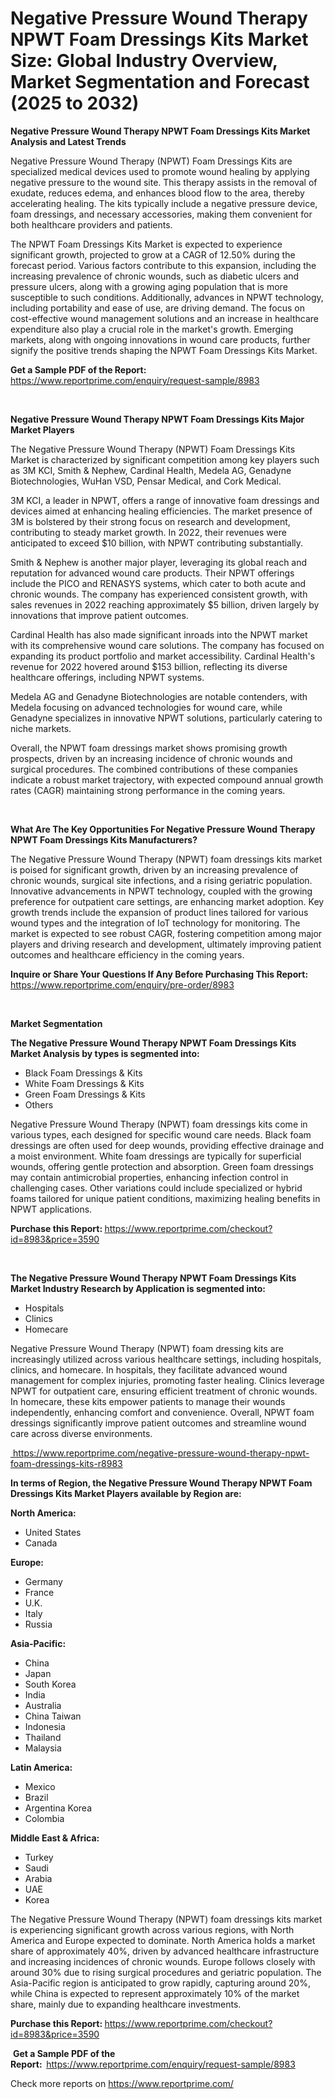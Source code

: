 <p><h1>Negative Pressure Wound Therapy NPWT Foam Dressings Kits Market Size: Global Industry Overview, Market Segmentation and Forecast (2025 to 2032)</h1></p><p><strong>Negative Pressure Wound Therapy NPWT Foam Dressings Kits Market Analysis and Latest Trends</strong></p>
<p><p>Negative Pressure Wound Therapy (NPWT) Foam Dressings Kits are specialized medical devices used to promote wound healing by applying negative pressure to the wound site. This therapy assists in the removal of exudate, reduces edema, and enhances blood flow to the area, thereby accelerating healing. The kits typically include a negative pressure device, foam dressings, and necessary accessories, making them convenient for both healthcare providers and patients.</p><p>The NPWT Foam Dressings Kits Market is expected to experience significant growth, projected to grow at a CAGR of 12.50% during the forecast period. Various factors contribute to this expansion, including the increasing prevalence of chronic wounds, such as diabetic ulcers and pressure ulcers, along with a growing aging population that is more susceptible to such conditions. Additionally, advances in NPWT technology, including portability and ease of use, are driving demand. The focus on cost-effective wound management solutions and an increase in healthcare expenditure also play a crucial role in the market's growth. Emerging markets, along with ongoing innovations in wound care products, further signify the positive trends shaping the NPWT Foam Dressings Kits Market.</p></p>
<p><strong>Get a Sample PDF of the Report:&nbsp;</strong> <a href="https://www.reportprime.com/enquiry/request-sample/8983?utm_campaign=2716&utm_medium=2&utm_source=Github&utm_content=ia&utm_term=20032025&utm_id=negative-pressure-wound-therapy-npwt-foam-dressings-kits">https://www.reportprime.com/enquiry/request-sample/8983</a></p>
<p>&nbsp;</p>
<p><strong>Negative Pressure Wound Therapy NPWT Foam Dressings Kits Major Market Players</strong></p>
<p><p>The Negative Pressure Wound Therapy (NPWT) Foam Dressings Kits Market is characterized by significant competition among key players such as 3M KCI, Smith & Nephew, Cardinal Health, Medela AG, Genadyne Biotechnologies, WuHan VSD, Pensar Medical, and Cork Medical.</p><p>3M KCI, a leader in NPWT, offers a range of innovative foam dressings and devices aimed at enhancing healing efficiencies. The market presence of 3M is bolstered by their strong focus on research and development, contributing to steady market growth. In 2022, their revenues were anticipated to exceed $10 billion, with NPWT contributing substantially.</p><p>Smith & Nephew is another major player, leveraging its global reach and reputation for advanced wound care products. Their NPWT offerings include the PICO and RENASYS systems, which cater to both acute and chronic wounds. The company has experienced consistent growth, with sales revenues in 2022 reaching approximately $5 billion, driven largely by innovations that improve patient outcomes.</p><p>Cardinal Health has also made significant inroads into the NPWT market with its comprehensive wound care solutions. The company has focused on expanding its product portfolio and market accessibility. Cardinal Health's revenue for 2022 hovered around $153 billion, reflecting its diverse healthcare offerings, including NPWT systems.</p><p>Medela AG and Genadyne Biotechnologies are notable contenders, with Medela focusing on advanced technologies for wound care, while Genadyne specializes in innovative NPWT solutions, particularly catering to niche markets. </p><p>Overall, the NPWT foam dressings market shows promising growth prospects, driven by an increasing incidence of chronic wounds and surgical procedures. The combined contributions of these companies indicate a robust market trajectory, with expected compound annual growth rates (CAGR) maintaining strong performance in the coming years.</p></p>
<p>&nbsp;</p>
<p><strong>What Are The Key Opportunities For Negative Pressure Wound Therapy NPWT Foam Dressings Kits Manufacturers?</strong></p>
<p><p>The Negative Pressure Wound Therapy (NPWT) foam dressings kits market is poised for significant growth, driven by an increasing prevalence of chronic wounds, surgical site infections, and a rising geriatric population. Innovative advancements in NPWT technology, coupled with the growing preference for outpatient care settings, are enhancing market adoption. Key growth trends include the expansion of product lines tailored for various wound types and the integration of IoT technology for monitoring. The market is expected to see robust CAGR, fostering competition among major players and driving research and development, ultimately improving patient outcomes and healthcare efficiency in the coming years.</p></p>
<p><strong>Inquire or Share Your Questions If Any Before Purchasing This Report:</strong> <a href="https://www.reportprime.com/enquiry/pre-order/8983?utm_campaign=2716&utm_medium=2&utm_source=Github&utm_content=ia&utm_term=20032025&utm_id=negative-pressure-wound-therapy-npwt-foam-dressings-kits">https://www.reportprime.com/enquiry/pre-order/8983</a></p>
<p>&nbsp;</p>
<p><strong>Market Segmentation</strong></p>
<p><strong>The Negative Pressure Wound Therapy NPWT Foam Dressings Kits Market Analysis by types is segmented into:</strong></p>
<p><ul><li>Black Foam Dressings & Kits</li><li>White Foam Dressings & Kits</li><li>Green Foam Dressings & Kits</li><li>Others</li></ul></p>
<p><p>Negative Pressure Wound Therapy (NPWT) foam dressings kits come in various types, each designed for specific wound care needs. Black foam dressings are often used for deep wounds, providing effective drainage and a moist environment. White foam dressings are typically for superficial wounds, offering gentle protection and absorption. Green foam dressings may contain antimicrobial properties, enhancing infection control in challenging cases. Other variations could include specialized or hybrid foams tailored for unique patient conditions, maximizing healing benefits in NPWT applications.</p></p>
<p><strong>Purchase this Report:&nbsp;</strong><a href="https://www.reportprime.com/checkout?id=8983&price=3590&utm_campaign=2716&utm_medium=2&utm_source=Github&utm_content=ia&utm_term=20032025&utm_id=negative-pressure-wound-therapy-npwt-foam-dressings-kits">https://www.reportprime.com/checkout?id=8983&price=3590</a></p>
<p>&nbsp;</p>
<p><strong>The Negative Pressure Wound Therapy NPWT Foam Dressings Kits Market Industry Research by Application is segmented into:</strong></p>
<p><ul><li>Hospitals</li><li>Clinics</li><li>Homecare</li></ul></p>
<p><p>Negative Pressure Wound Therapy (NPWT) foam dressing kits are increasingly utilized across various healthcare settings, including hospitals, clinics, and homecare. In hospitals, they facilitate advanced wound management for complex injuries, promoting faster healing. Clinics leverage NPWT for outpatient care, ensuring efficient treatment of chronic wounds. In homecare, these kits empower patients to manage their wounds independently, enhancing comfort and convenience. Overall, NPWT foam dressings significantly improve patient outcomes and streamline wound care across diverse environments.</p></p>
<p><a href="https://www.reportprime.com/negative-pressure-wound-therapy-npwt-foam-dressings-kits-r8983?utm_campaign=2716&utm_medium=2&utm_source=Github&utm_content=ia&utm_term=20032025&utm_id=negative-pressure-wound-therapy-npwt-foam-dressings-kits">&nbsp;https://www.reportprime.com/negative-pressure-wound-therapy-npwt-foam-dressings-kits-r8983</a></p>
<p><strong>In terms of Region, the Negative Pressure Wound Therapy NPWT Foam Dressings Kits Market Players available by Region are:</strong></p>
<p>
    <p> <strong> North America: </strong>
        <ul>
            <li>United States</li>
            <li>Canada</li>
        </ul>
        </p> 
    <p> <strong> Europe: </strong>
        <ul>
            <li>Germany</li>
            <li>France</li>
            <li>U.K.</li>
            <li>Italy</li>
            <li>Russia</li>
        </ul>
        </p> 
    <p> <strong> Asia-Pacific: </strong>
        <ul>
            <li>China</li>
            <li>Japan</li>
            <li>South Korea</li>
            <li>India</li>
            <li>Australia</li>
            <li>China Taiwan</li>
            <li>Indonesia</li>
            <li>Thailand</li>
            <li>Malaysia</li>
        </ul>
        </p> 
    <p> <strong> Latin America: </strong>
        <ul>
            <li>Mexico</li>
            <li>Brazil</li>
            <li>Argentina Korea</li>
            <li>Colombia</li>
        </ul>
        </p> 
    <p> <strong> Middle East & Africa: </strong>
        <ul>
            <li>Turkey</li>
            <li>Saudi</li>
            <li>Arabia</li>
            <li>UAE</li>
            <li>Korea</li>
        </ul>
    </p>
    </p>
<p><p>The Negative Pressure Wound Therapy (NPWT) foam dressings kits market is experiencing significant growth across various regions, with North America and Europe expected to dominate. North America holds a market share of approximately 40%, driven by advanced healthcare infrastructure and increasing incidences of chronic wounds. Europe follows closely with around 30% due to rising surgical procedures and geriatric population. The Asia-Pacific region is anticipated to grow rapidly, capturing around 20%, while China is expected to represent approximately 10% of the market share, mainly due to expanding healthcare investments.</p></p>
<p><strong>Purchase this Report: </strong><a href="https://www.reportprime.com/checkout?id=8983&price=3590&utm_campaign=2716&utm_medium=2&utm_source=Github&utm_content=ia&utm_term=20032025&utm_id=negative-pressure-wound-therapy-npwt-foam-dressings-kits">https://www.reportprime.com/checkout?id=8983&price=3590</a></p>
<p>&nbsp;<strong>Get a Sample PDF of the Report:&nbsp;&nbsp;</strong><a href="https://www.reportprime.com/enquiry/request-sample/8983?utm_campaign=2716&utm_medium=2&utm_source=Github&utm_content=ia&utm_term=20032025&utm_id=negative-pressure-wound-therapy-npwt-foam-dressings-kits">https://www.reportprime.com/enquiry/request-sample/8983</a></p>
<p><strong></strong></p>
<p>Check more reports on <a href="https://www.reportprime.com/?utm_campaign=2716&utm_medium=2&utm_source=Github&utm_content=ia&utm_term=20032025&utm_id=negative-pressure-wound-therapy-npwt-foam-dressings-kits">https://www.reportprime.com/</a></p>